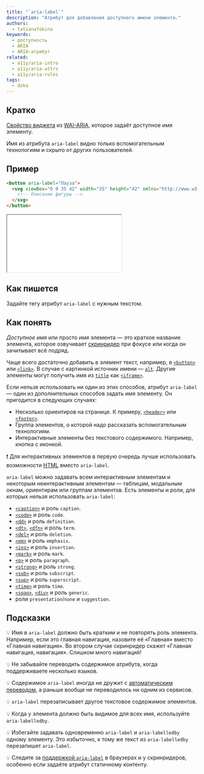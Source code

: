 ```yaml
---
title: "`aria-label`"
description: "Атрибут для добавления доступного имени элемента."
authors:
  - tatianafokina
keywords:
  - доступность
  - ARIA
  - ARIA-атрибут
related:
  - a11y/aria-intro
  - a11y/aria-attrs
  - a11y/aria-roles
tags:
  - doka
---
```


## Кратко

[Свойство виджета](/aria-attrs/#atributy-vidzhetov) из [WAI-ARIA](/a11y/aria-intro/#specifikaciya), которое задаёт доступное имя элементу.

Имя из атрибута `aria-label` видно только вспомогательным технологиям и скрыто от других пользователей.

## Пример

```html
<button aria-label="Пауза">
  <svg viewBox="0 0 35 42" width="35" height="42" xmlns="http://www.w3.org/2000/svg">
    <!-- Описание фигуры -->
  </svg>
</button>
```

<iframe title="Кнопка паузы с иконкой и aria-label" src="demos/button-with-icon/" height="150"></iframe>

## Как пишется

Задайте тегу атрибут `aria-label` с нужным текстом.

## Как понять

_Доступное имя_ или просто _имя_ элемента — это краткое название элемента, которое озвучивает [скринридер](/html/screenreaders/) при фокусе или когда он зачитывает всё подряд.

Чаще всего достаточно добавить в элемент текст, например, в [`<button>`](/html/button/) или [`<link>`](html/link/). В случае с картинкой источник имени — [`alt`](/html/img/#alt). Другие элементы могут получить имя из [`title`](/html/global-attrs/#title) как [`<iframe>`](/html/iframe/).

Если нельзя использовать ни один из этих способов, атрибут `aria-label` — один из дополнительных способов задать имя элементу. Он пригодится в следующих случаях:

- Несколько ориентиров на странице. К примеру, [`<header>`](/html/header/) или [`<footer>`](/html/footer/).
- Группа элементов, о которой надо рассказать вспомогательным технологиям.
- Интерактивные элементы без текстового содержимого. Например, кнопка с иконкой.

<aside>

❗ Для интерактивных элементов в первую очередь лучше использовать возможности [HTML](/html/) вместо `aria-label`.

</aside>

`aria-label` можно задавать всем интерактивным элементам и некоторым неинтерактивным элементам — таблицам, модальным окнам, ориентирам или группам элементов. Есть элементы и роли, для которых нельзя использовать `aria-label`:

- [`<caption>`](/html/caption/) и роль `caption`.
- [`<code>`](/html/code/) и роль `code`.
- [`<dd>`](/html/dl-dd-dt/) и роль `definition`.
- [`<dt>`](/html/dl-dd-dt/), [`<dfn>`](/html/dfn/) и роль `term`.
- [`<del>`](/html/del/) и роль `deletion`.
- [`<em>`](/html/em/) и роль `emphasis`.
- [`<ins>`](/html/ins/) и роль `insertion`.
- [`<mark>`](/html/mark/) и роль `mark`.
- [`<p>`](/html/p/) и роль `paragraph`.
- [`<strong>`](/html/strong/) и роль `strong`.
- [`<sub>`](/html/sub/) и роль `subscript`.
- [`<sup>`](/html/sup/) и роль `superscript`.
- [`<time>`](/html/time/) и роль `time`.
- [`<span>`](/html/span/), [`<div>`](/html/div/) и роль `generic`.
- роли `presentation`/`none` и `suggestion`.

## Подсказки

💡 Имя в `aria-label` должно быть кратким и не повторять роль элемента. Например, если это главная навигация, назовите её «Главная» вместо «Главная навигация». Во втором случае скринридер скажет «Главная навигация, навигация». Слишком много навигаций!

💡 Не забывайте переводить содержимое атрибута, когда поддерживаете несколько языков.

💡 Содержимое `aria-label` иногда не дружит с [автоматическим переводом](https://adrianroselli.com/2019/11/aria-label-does-not-translate.html), а раньше вообще не переводилось ни одним из сервисов.

💡 `aria-label` перезаписывает другое текстовое содержимое элементов.

💡 Когда у элемента должно быть видимое для всех имя, используйте `aria-labelledby`.

💡 Избегайте задавать одновременно `aria-label` и `aria-labelledby` одному элементу. Это избыточно, к тому же текст из `aria-labelledby` перезапишет `aria-label`.

💡 Следите за [поддержкой `aria-label`](https://www.davidmacd.com/blog/does-aria-label-override-static-text.html) в браузерах и у скринридеров, особенно если задаёте атрибут статичному контенту.
